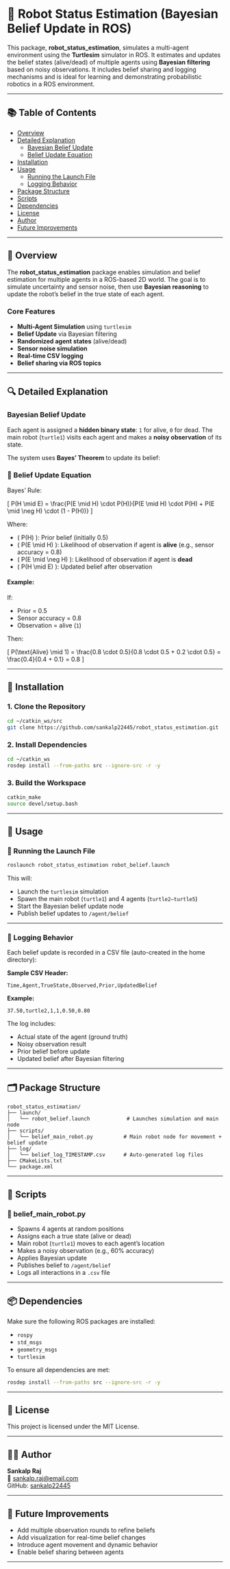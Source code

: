 # 🤖 Robot Status Estimation (Bayesian Belief Update in ROS)

This package, **robot_status_estimation**, simulates a multi-agent environment using the **Turtlesim** simulator in ROS. It estimates and updates the belief states (alive/dead) of multiple agents using **Bayesian filtering** based on noisy observations. It includes belief sharing and logging mechanisms and is ideal for learning and demonstrating probabilistic robotics in a ROS environment.

---

## 📚 Table of Contents

- [Overview](#-overview)
- [Detailed Explanation](#-detailed-explanation)
  - [Bayesian Belief Update](#bayesian-belief-update)
  - [Belief Update Equation](#belief-update-equation)
- [Installation](#-installation)
- [Usage](#-usage)
  - [Running the Launch File](#running-the-launch-file)
  - [Logging Behavior](#logging-behavior)
- [Package Structure](#-package-structure)
- [Scripts](#-scripts)
- [Dependencies](#-dependencies)
- [License](#-license)
- [Author](#-author)
- [Future Improvements](#-future-improvements)

---

## 🧠 Overview

The **robot_status_estimation** package enables simulation and belief estimation for multiple agents in a ROS-based 2D world. The goal is to simulate uncertainty and sensor noise, then use **Bayesian reasoning** to update the robot’s belief in the true state of each agent.

### Core Features

- **Multi-Agent Simulation** using `turtlesim`
- **Belief Update** via Bayesian filtering
- **Randomized agent states** (alive/dead)
- **Sensor noise simulation**
- **Real-time CSV logging**
- **Belief sharing via ROS topics**

---

## 🔍 Detailed Explanation

### Bayesian Belief Update

Each agent is assigned a **hidden binary state**: `1` for alive, `0` for dead. The main robot (`turtle1`) visits each agent and makes a **noisy observation** of its state.

The system uses **Bayes’ Theorem** to update its belief:

### 🔣 Belief Update Equation

Bayes’ Rule:

\[
P(H \mid E) = \frac{P(E \mid H) \cdot P(H)}{P(E \mid H) \cdot P(H) + P(E \mid \neg H) \cdot (1 - P(H))}
\]

Where:
- \( P(H) \): Prior belief (initially 0.5)
- \( P(E \mid H) \): Likelihood of observation if agent is **alive** (e.g., sensor accuracy = 0.8)
- \( P(E \mid \neg H) \): Likelihood of observation if agent is **dead**
- \( P(H \mid E) \): Updated belief after observation

#### Example:

If:
- Prior = 0.5  
- Sensor accuracy = 0.8  
- Observation = alive (`1`)

Then:

\[
P(\text{Alive} \mid 1) = \frac{0.8 \cdot 0.5}{0.8 \cdot 0.5 + 0.2 \cdot 0.5} = \frac{0.4}{0.4 + 0.1} = 0.8
\]

---

## 🔧 Installation

### 1. Clone the Repository

```bash
cd ~/catkin_ws/src
git clone https://github.com/sankalp22445/robot_status_estimation.git
```

### 2. Install Dependencies

```bash
cd ~/catkin_ws
rosdep install --from-paths src --ignore-src -r -y
```

### 3. Build the Workspace

```bash
catkin_make
source devel/setup.bash
```

---

## 🚀 Usage

### 🔁 Running the Launch File

```bash
roslaunch robot_status_estimation robot_belief.launch
```

This will:

- Launch the `turtlesim` simulation
- Spawn the main robot (`turtle1`) and 4 agents (`turtle2–turtle5`)
- Start the Bayesian belief update node
- Publish belief updates to `/agent/belief`

---

### 📝 Logging Behavior

Each belief update is recorded in a CSV file (auto-created in the home directory):

**Sample CSV Header:**

```csv
Time,Agent,TrueState,Observed,Prior,UpdatedBelief
```

**Example:**

```csv
37.50,turtle2,1,1,0.50,0.80
```

The log includes:

- Actual state of the agent (ground truth)
- Noisy observation result
- Prior belief before update
- Updated belief after Bayesian filtering

---

## 🗂 Package Structure

```
robot_status_estimation/
├── launch/
│   └── robot_belief.launch            # Launches simulation and main node
├── scripts/
│   └── belief_main_robot.py          # Main robot node for movement + belief update
├── log/
│   └── belief_log_TIMESTAMP.csv      # Auto-generated log files
├── CMakeLists.txt
└── package.xml
```

---

## 🧾 Scripts

### 🔹 belief_main_robot.py

- Spawns 4 agents at random positions
- Assigns each a true state (alive or dead)
- Main robot (`turtle1`) moves to each agent’s location
- Makes a noisy observation (e.g., 60% accuracy)
- Applies Bayesian update
- Publishes belief to `/agent/belief`
- Logs all interactions in a `.csv` file

---

## 📦 Dependencies

Make sure the following ROS packages are installed:

- `rospy`
- `std_msgs`
- `geometry_msgs`
- `turtlesim`

To ensure all dependencies are met:

```bash
rosdep install --from-paths src --ignore-src -r -y
```

---

## 🪪 License

This project is licensed under the MIT License.

---

## 👨‍💻 Author

**Sankalp Raj**  
📧 [sankalp.raj@email.com](mailto:sankalp.raj@email.com)  
GitHub: [sankalp22445](https://github.com/sankalp22445)

---

## 🧭 Future Improvements

- Add multiple observation rounds to refine beliefs
- Add visualization for real-time belief changes
- Introduce agent movement and dynamic behavior
- Enable belief sharing between agents

---
